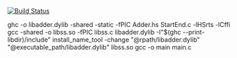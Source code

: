 [![Build Status](https://travis-ci.org/Arukana/libnya.svg?branch=haskell)](https://travis-ci.org/Arukana/libnya)

ghc -o libadder.dylib -shared -static -fPIC Adder.hs StartEnd.c -lHSrts -lCffi
gcc -shared -o libss.so -fPIC libss.c libadder.dylib -I"$(ghc --print-libdir)/include"
install_name_tool -change "@rpath/libadder.dylib" "@executable_path/libadder.dylib" libss.so
gcc -o main main.c
